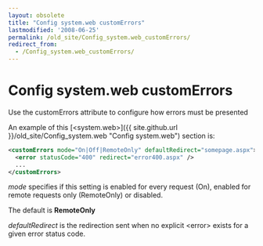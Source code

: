 ```yaml
---
layout: obsolete
title: "Config system.web customErrors"
lastmodified: '2008-06-25'
permalink: /old_site/Config_system.web_customErrors/
redirect_from:
  - /Config_system.web_customErrors/
---
```


Config system.web customErrors
==============================

Use the customErrors attribute to configure how errors must be presented

An example of this [\<system.web\>]({{ site.github.url }}/old_site/Config_system.web "Config system.web") section is:

``` xml
<customErrors mode="On|Off|RemoteOnly" defaultRedirect="somepage.aspx">
  <error statusCode="400" redirect="error400.aspx" />
  ...
</customErrors>
```

*mode* specifies if this setting is enabled for every request (On), enabled for remote requests only (RemoteOnly) or disabled.

The default is **RemoteOnly**

*defaultRedirect* is the redirection sent when no explicit \<error\> exists for a given error status code.

